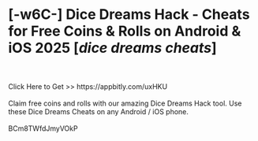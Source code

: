 # [-w6C-] Dice Dreams Hack - Cheats for Free Coins & Rolls on Android & iOS 2025 [*dice dreams cheats*]
<br>
<br>Click Here to Get >> https://appbitly.com/uxHKU

<br>
<br>Claim free coins and rolls with our amazing Dice Dreams Hack tool. Use these Dice Dreams Cheats on any Android / iOS phone.
<br>
<br>BCm8TWfdJmyVOkP

